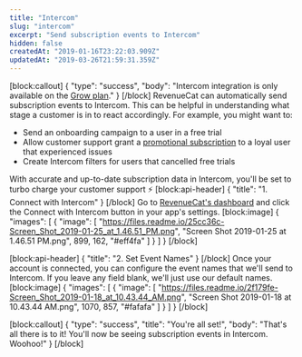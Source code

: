 ```yaml
---
title: "Intercom"
slug: "intercom"
excerpt: "Send subscription events to Intercom"
hidden: false
createdAt: "2019-01-16T23:22:03.909Z"
updatedAt: "2019-03-26T21:59:31.359Z"
---
```

[block:callout]
{
  "type": "success",
  "body": "Intercom integration is only available on the [Grow plan](https://www.revenuecat.com/pricing)."
}
[/block]
RevenueCat can automatically send subscription events to Intercom. This can be helpful in understanding what stage a customer is in to react accordingly. For example, you might want to:
- Send an onboarding campaign to a user in a free trial
- Allow customer support grant a [promotional subscription](doc:customers#section-granting-promotional-subscriptions) to a loyal user that experienced issues
- Create Intercom filters for users that cancelled free trials

With accurate and up-to-date subscription data in Intercom, you'll be set to turbo charge your customer support ⚡️
[block:api-header]
{
  "title": "1. Connect with Intercom"
}
[/block]
Go to [RevenueCat's dashboard](https://app.revenuecat.com) and click the Connect with Intercom button in your app's settings.
[block:image]
{
  "images": [
    {
      "image": [
        "https://files.readme.io/25cc36c-Screen_Shot_2019-01-25_at_1.46.51_PM.png",
        "Screen Shot 2019-01-25 at 1.46.51 PM.png",
        899,
        162,
        "#eff4fa"
      ]
    }
  ]
}
[/block]

[block:api-header]
{
  "title": "2. Set Event Names"
}
[/block]
Once your account is connected, you can configure the event names that we'll send to Intercom. If you leave any field blank, we'll just use our default names.
[block:image]
{
  "images": [
    {
      "image": [
        "https://files.readme.io/2f179fe-Screen_Shot_2019-01-18_at_10.43.44_AM.png",
        "Screen Shot 2019-01-18 at 10.43.44 AM.png",
        1070,
        857,
        "#fafafa"
      ]
    }
  ]
}
[/block]

[block:callout]
{
  "type": "success",
  "title": "You're all set!",
  "body": "That's all there is to it! You'll now be seeing subscription events in Intercom. Woohoo!"
}
[/block]